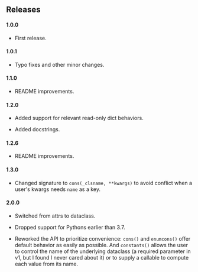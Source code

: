 ## Releases

#### 1.0.0

- First release.

#### 1.0.1

- Typo fixes and other minor changes.

#### 1.1.0

- README improvements.

#### 1.2.0

- Added support for relevant read-only dict behaviors.

- Added docstrings.

#### 1.2.6

- README improvements.

#### 1.3.0

- Changed signature to `cons(_clsname, **kwargs)` to avoid conflict when a
  user's kwargs needs `name` as a key.

#### 2.0.0

- Switched from attrs to dataclass.

- Dropped support for Pythons earlier than 3.7.

- Reworked the API to prioritize convenience: `cons()` and `enumcons()` offer
  default behavior as easily as possible. And `constants()` allows the user to
  control the name of the underlying dataclass (a required parameter in v1, but
  I found I never cared about it) or to supply a callable to compute each
  value from its name.

